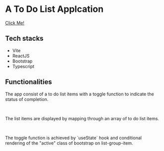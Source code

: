 <h1>A To Do List Applcation</h1>
<a href="https://creative-cocada-1ec32d.netlify.app/">Click Me!</a>

<h2>Tech stacks</h2>
<ul>
   <li>Vite</li>
   <li>ReactJS</li>
   <li>Bootstrap</li>
   <li>Typescript</li>
</ul>

<h2>Functionalities</h2>
<p>The app consist of a to do list items with a toggle function to indicate the status of completion.</p><br>
<p>The list items are displayed by mapping through an array of to do list items.</p><br>
<p>The toggle function is achieved by `useState` hook and conditional rendering of the "active" class of bootstrap on list-group-item.</p><br>
